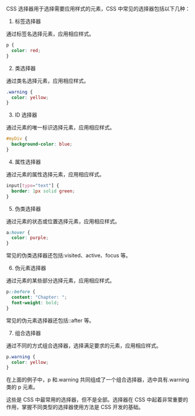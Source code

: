 CSS 选择器用于选择需要应用样式的元素，CSS 中常见的选择器包括以下几种：

1. 标签选择器

通过标签名选择元素，应用相应样式。

```css
p {
  color: red;
}
```

2. 类选择器

通过类名选择元素，应用相应样式。

```css
.warning {
  color: yellow;
}
```

3. ID 选择器

通过元素的唯一标识选择元素，应用相应样式。

```css
#myDiv {
  background-color: blue;
}
```

4. 属性选择器

通过元素的属性选择元素，应用相应样式。

```css
input[type="text"] {
  border: 1px solid green;
}
```

5. 伪类选择器

通过元素的状态或位置选择元素，应用相应样式。

```css
a:hover {
  color: purple;
}
```

常见的伪类选择器还包括:visited、active、focus 等。

6. 伪元素选择器

通过元素的某些部分选择元素，应用相应样式。

```css
p::before {
  content: "Chapter: ";
  font-weight: bold;
}
```

常见的伪元素选择器还包括::after 等。

7. 组合选择器

通过不同的方式组合选择器，选择满足要求的元素，应用相应样式。

```css
p.warning {
  color: yellow;
}
```

在上面的例子中，p 和.warning 共同组成了一个组合选择器，选中具有.warning 类的 p 元素。

这些是 CSS 中最常用的选择器，但不是全部。选择器在 CSS 中起着非常重要的作用，掌握不同类型的选择器使用方法是 CSS 开发的基础。
